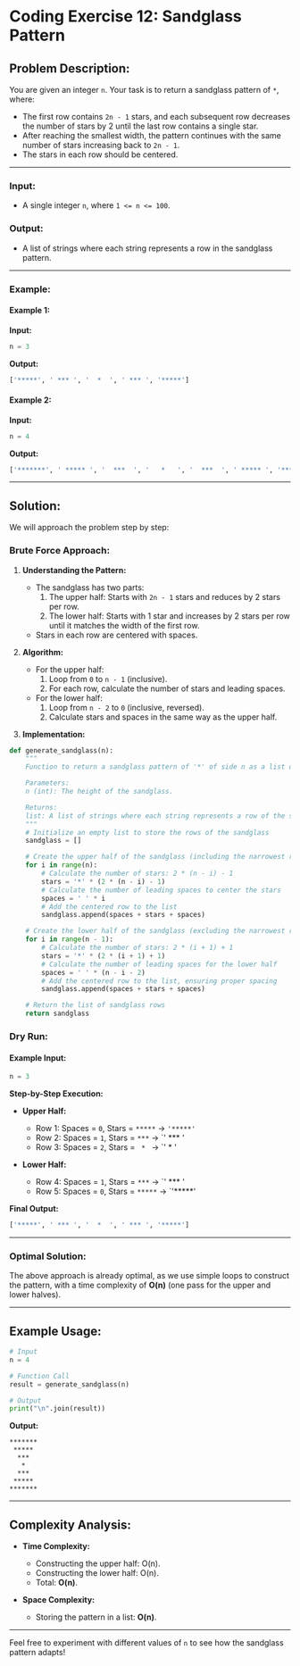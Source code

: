 # Coding Exercise 12: Sandglass Pattern

## Problem Description:

You are given an integer `n`. Your task is to return a sandglass pattern of `*`, where:
- The first row contains `2n - 1` stars, and each subsequent row decreases the number of stars by 2 until the last row contains a single star.
- After reaching the smallest width, the pattern continues with the same number of stars increasing back to `2n - 1`.
- The stars in each row should be centered.

---

### Input:
- A single integer `n`, where `1 <= n <= 100`.

### Output:
- A list of strings where each string represents a row in the sandglass pattern.

---

### Example:

#### Example 1:
**Input:**
```python
n = 3
```

**Output:**
```python
['*****', ' *** ', '  *  ', ' *** ', '*****']
```

#### Example 2:
**Input:**
```python
n = 4
```

**Output:**
```python
['*******', ' ***** ', '  ***  ', '   *   ', '  ***  ', ' ***** ', '*******']
```

---

## Solution:

We will approach the problem step by step:

### Brute Force Approach:

1. **Understanding the Pattern:**
   - The sandglass has two parts:
     1. The upper half: Starts with `2n - 1` stars and reduces by 2 stars per row.
     2. The lower half: Starts with 1 star and increases by 2 stars per row until it matches the width of the first row.
   - Stars in each row are centered with spaces.

2. **Algorithm:**
   - For the upper half:
     1. Loop from `0` to `n - 1` (inclusive).
     2. For each row, calculate the number of stars and leading spaces.
   - For the lower half:
     1. Loop from `n - 2` to `0` (inclusive, reversed).
     2. Calculate stars and spaces in the same way as the upper half.

3. **Implementation:**
```python
def generate_sandglass(n):
    """
    Function to return a sandglass pattern of '*' of side n as a list of strings.

    Parameters:
    n (int): The height of the sandglass.

    Returns:
    list: A list of strings where each string represents a row of the sandglass pattern.
    """
    # Initialize an empty list to store the rows of the sandglass
    sandglass = []

    # Create the upper half of the sandglass (including the narrowest row)
    for i in range(n):
        # Calculate the number of stars: 2 * (n - i) - 1
        stars = '*' * (2 * (n - i) - 1)
        # Calculate the number of leading spaces to center the stars
        spaces = ' ' * i
        # Add the centered row to the list
        sandglass.append(spaces + stars + spaces)

    # Create the lower half of the sandglass (excluding the narrowest row)
    for i in range(n - 1):
        # Calculate the number of stars: 2 * (i + 1) + 1
        stars = '*' * (2 * (i + 1) + 1)
        # Calculate the number of leading spaces for the lower half
        spaces = ' ' * (n - i - 2)
        # Add the centered row to the list, ensuring proper spacing
        sandglass.append(spaces + stars + spaces)

    # Return the list of sandglass rows
    return sandglass
```

### Dry Run:

#### Example Input:
```python
n = 3
```

**Step-by-Step Execution:**

- **Upper Half:**
  - Row 1: Spaces = `0`, Stars = `*****` → `'*****'`
  - Row 2: Spaces = `1`, Stars = ` *** ` → `' *** '
  - Row 3: Spaces = `2`, Stars = `  *  ` → `'  *  '

- **Lower Half:**
  - Row 4: Spaces = `1`, Stars = ` *** ` → `' *** '
  - Row 5: Spaces = `0`, Stars = `*****` → `'*****'

**Final Output:**
```python
['*****', ' *** ', '  *  ', ' *** ', '*****']
```

---

### Optimal Solution:

The above approach is already optimal, as we use simple loops to construct the pattern, with a time complexity of **O(n)** (one pass for the upper and lower halves).

---

## Example Usage:
```python
# Input
n = 4

# Function Call
result = generate_sandglass(n)

# Output
print("\n".join(result))
```

**Output:**
```
*******
 ***** 
  ***  
   *   
  ***  
 ***** 
*******
```

---

## Complexity Analysis:

- **Time Complexity:**
  - Constructing the upper half: O(n).
  - Constructing the lower half: O(n).
  - Total: **O(n)**.

- **Space Complexity:**
  - Storing the pattern in a list: **O(n)**.

---

Feel free to experiment with different values of `n` to see how the sandglass pattern adapts!
